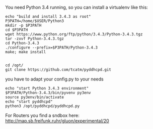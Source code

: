 You need Python 3.4 running, so you can install a virtualenv like this:

```
echo "build and install 3.4.3 as root"
P3PATH=/home/$USER/Python3
mkdir -p $P3PATH
cd $P3PATH
wget https://www.python.org/ftp/python/3.4.3/Python-3.4.3.tgz
tar -zxvf Python-3.4.3.tgz
cd Python-3.4.3
./configure --prefix=$P3PATH/Python-3.4.3
make; make install


cd /opt/
git clone https://github.com/tcatm/pyddhcpd.git
```
you have to adapt your config.py to your needs 

```
echo "start Python 3.4.3 environment"
$P3PATH/Python-3.4.3/bin/pyvenv py3env
source py3env/bin/activate
echo "start pyddhcpd"
python3 /opt/pyddhcpd/pyddhcpd.py
```

For Routers you find a sndbox here: http://map.sb.freifunk.ruhr/gluon/experimental/20
